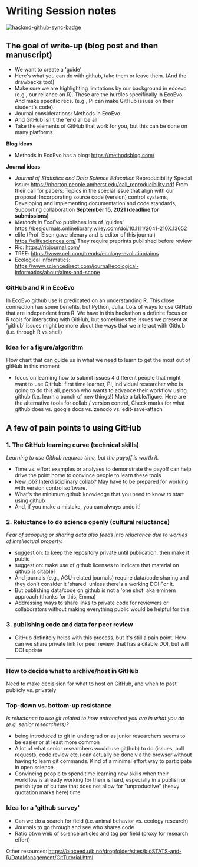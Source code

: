 # Writing Session notes

[![hackmd-github-sync-badge](https://hackmd.io/gz7dYhjUQZy0EV8xrJHalg/badge)](https://hackmd.io/gz7dYhjUQZy0EV8xrJHalg)


## The goal of write-up (blog post and then manuscript)
- We want to create a 'guide'
- Here's what you can do with github, take them or leave them. (And the drawbacks too!)
- Make sure we are highlighting limitations by our background in ecoevo (e.g., our reliance on R).  These are the hurdles specifically in EcoEvo. And make specific recs. (e.g., PI can make GitHub issues on their student's code). 
- Journal considerations: Methods in EcoEvo
- And GitHub isn't the 'end all be all'
- Take the elements of GitHub that work for you, but this can be done on many platforms


**Blog ideas**
- Methods in EcoEvo has a blog: https://methodsblog.com/


**Journal ideas**
- _Journal of Statistics and Data Science Education_ Reproducibility Special issue: https://nhorton.people.amherst.edu/call_reproducibility.pdf 
From their call for papers: Topics in the special issue that align with our proposal: Incorporating source code (version) control systems, Developing and implementing documentation and code standards, Supporting collaboration
**September 15, 2021 (deadline for submissions)**
- _Methods in EcoEvo_ publishes lots of 'guides' https://besjournals.onlinelibrary.wiley.com/doi/10.1111/2041-210X.13652
- elife (Prof. Eisen gave plenary and is editor of this journal) https://elifesciences.org/ They require preprints published before review
- Rio: https://riojournal.com/
- TREE: https://www.cell.com/trends/ecology-evolution/aims
- Ecological Informatics: https://www.sciencedirect.com/journal/ecological-informatics/about/aims-and-scope

### GitHub and R in EcoEvo
In EcoEvo github use is predicated on an understanding R. This close connection has some benefits, but Python, Julia. Lots of ways to use GitHub that are independent from R. We have in this hackathon a definite focus on R tools for interacting with GitHub, but sometimes the issues we present at 'github' issues might be more about the ways that we interact with Github (i.e. through R vs shell)

### Idea for a figure/algorithm
Flow chart that can guide us in what we need to learn to get the most out of gitHub in this moment
- focus on learning how to submit issues
4 different people that might want to use GitHub: first time learner, PI, individual researcher who is going to do this all, person who wants to advance their workflow using github (i.e. learn a bunch of new things!)
Make a table/figure: Here are the alternative tools for collab / version control, Check marks for what github does vs. google docs vs. zenodo vs. edit-save-attach


## A few of pain points to using GitHub
### 1. The GitHub learning curve (technical skills)
_Learning to use Github requires time, but the payoff is worth it._
- Time vs. effort examples or analyses to demonstrate the payoff can help drive the point home to convince people to learn these tools
- New job? Interdisciplinary collab? May have to be prepared for working with version control software.
- What's the minimum github knowledge that you need to know to start using github
- And, if you make a mistake, you can always undo it!

### 2. Reluctance to do science openly (cultural reluctance)
_Fear of scooping or sharing data also feeds into reluctance due to worries of intellectual property._
- suggestion: to keep the repository private until publication, then make it public
- suggestion: make use of github licenses to indicate that material on github is citable!
- And journals (e.g., AGU-related journals) require data/code sharing and they don't consider it 'shared' unless there's a working DOI For it.
- But publishing data/code on github is not a 'one shot' aka eminem approach (thanks for this, Emma)
- Addressing ways to share links to private code for reviewers or collaborators without making everything public would be helpful for this


### 3. publishing code and data for peer review
- GitHub definitely helps with this process, but it's still a pain point.  How can we share private link for peer review, that has a citable DOI, but will DOI update

---

### How to decide what to archive/host in GitHub
Need to make decisision for what to host on GitHub, and when to post publicly vs. privately

### Top-down vs. bottom-up resistance
_Is reluctance to use git related to how entrenched you are in what you do (e.g. senior researchers)?_
- being introduced to git in undergrad or as junior researchers seems to be easier or at least more common
- A lot of what senior researchers would use git(hub) to do (issues, pull requests, code review etc.) can actually be done via the browser without having to learn git commands. Kind of a minimal effort way to participate in open science.
- Convincing people to spend time learning new skills when their workflow is already working for them is hard, especially in a publish or perish type of culture that does not allow for "unproductive" (heavy quotation marks here) time

### Idea for a 'github survey'
- Can we do a search for field (i.e. animal behavior vs. ecology research)
- Journals to go through and see who shares code
- Ratio btwn web of science articles and tag per field (proxy for research effort)

Other resources:
https://bioceed.uib.no/dropfolder/sites/bioSTATS-and-R/DataManagement/GitTutorial.html